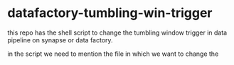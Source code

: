 # datafactory-tumbling-win-trigger


this repo has the shell script to change the tumbling window trigger in data pipeline on synapse or data factory.

in the script we need to mention the file in which we want to change the 
